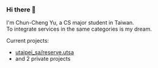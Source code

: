 ### Hi there 👋

I'm Chun-Cheng Yu, a CS major student in Taiwan.  
To integrate services in the same categories is my dream.

Current projects:
- [utaipei_sa/reserve.utsa](https://github.com/utaipei-sa/reserve.utsa)
- and 2 private projects

<!--
**Chun-Cheng/Chun-CHeng** is a ✨ _special_ ✨ repository because its `README.md` (this file) appears on your GitHub profile.

Here are some ideas to get you started:

- 🔭 I’m currently working on ...
- 🌱 I’m currently learning ...
- 👯 I’m looking to collaborate on ...
- 🤔 I’m looking for help with ...
- 💬 Ask me about ...
- 📫 How to reach me: ...
- 😄 Pronouns: ...
- ⚡ Fun fact: ...
-->
